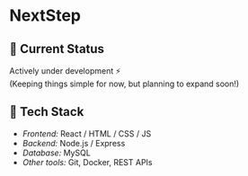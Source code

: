# NextStep
## 🚀 Current Status
Actively under development ⚡  
(Keeping things simple for now, but planning to expand soon!)

## 🔧 Tech Stack
- *Frontend:* React / HTML / CSS / JS
- *Backend:* Node.js / Express  
- *Database:* MySQL  
- *Other tools:* Git, Docker, REST APIs
  
